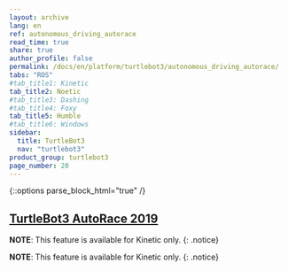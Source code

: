 ```yaml
---
layout: archive
lang: en
ref: autonomous_driving_autorace
read_time: true
share: true
author_profile: false
permalink: /docs/en/platform/turtlebot3/autonomous_driving_autorace/
tabs: "ROS"
#tab_title1: Kinetic
tab_title2: Noetic
#tab_title3: Dashing
#tab_title4: Foxy
tab_title5: Humble
#tab_title6: Windows
sidebar:
  title: TurtleBot3
  nav: "turtlebot3"
product_group: turtlebot3
page_number: 20
---
```


<style>body {counter-reset: h1 8 !important;}</style>
<div style="counter-reset: h2 6"></div>

{::options parse_block_html="true" /}

<!--[dummy Header 1]>
  <h1 id="dummy">Autonomous Driving</h1>
  <h2 id="dummy">AutoRace</h2>
  <p class="dummy_content"> TurtleBot3 AutoRace Package</p>
<![end dummy Header 1]-->

## [TurtleBot3 AutoRace 2019](#turtlebot3-autorace)

<!-- <section data-id="{{ page.tab_title1 }}" class="tab_contents">
{% include en/platform/turtlebot3/autonomous_driving_autorace_kinetic.md %}
</section> -->

<section data-id="{{ page.tab_title2 }}" class="tab_contents">

**NOTE**: This feature is available for Kinetic only. 
{: .notice}

</section>


<!-- <section data-id="{{ page.tab_title3 }}" class="tab_contents">

**NOTE**: This feature is available for Kinetic only. 
{: .notice}

</section> -->

<!-- <section data-id="{{ page.tab_title4 }}" class="tab_contents">

**NOTE**: This feature is available for Kinetic only. 
{: .notice}

</section> -->

<section data-id="{{ page.tab_title5 }}" class="tab_contents">

**NOTE**: This feature is available for Kinetic only. 
{: .notice}

</section>



[turtlebot3_autorace]: https://github.com/ROBOTIS-GIT/turtlebot3_autorace
